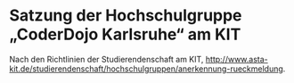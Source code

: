 # Satzung der Hochschulgruppe „CoderDojo Karlsruhe“ am KIT

Nach den Richtlinien der Studierendenschaft am KIT, http://www.asta-kit.de/studierendenschaft/hochschulgruppen/anerkennung-rueckmeldung.

